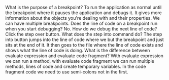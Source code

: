 What is the purpose of a breakpoint?
To run the application as normal until the breakpoint where it pauses the application and debugs it. It gives more information about the objects you're dealing with and their properties. We can have multiple breakpoints.
Does the line of code on a breakpoint run when you start debugging?
No.
How do we debug the next line of code?
Click the step over button. 
What does the step into command do?
The step into button jumps into the line of code where we but the breakpoint and just sits at the end of it. It then goes to the file where the line of code exists and shows what the line of code is doing.
What is the difference between evaluate expression and evaluate code fragment?
With evaluate expression we can run a method, with evaluate code fragment we can run multiple methods, lines of code and create temporary variables. In the code fragment code we need to use semi-colons not in the first.